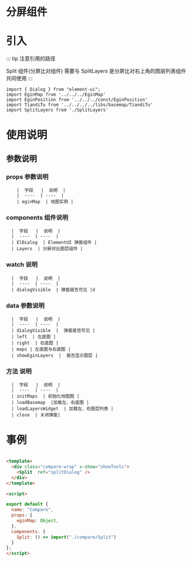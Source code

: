 # 分屏组件

# 引入

::: tip
  注意引用的路径

  Split 组件(分屏比对组件) 需要与  SplitLayers 是分屏比对右上角的图层列表组件 共同使用
:::

```
import { Dialog } from "element-ui";
import EginMap from '../../../EginMap'
import EginPosition from '../../../const/EginPosition'
import TiandiTu from '../../../../libs/basemap/TiandiTu'
import SplitLayers from './SplitLayers'

```

# 使用说明

## 参数说明
  ### props 参数说明
      
        |  字段   |  说明  |
        |  ----  | ----  |
        | eginMap  | 地图实例 |

  ### components 组件说明
    
      |  字段   |  说明  |
      |  ----  | ----  |
      | ElDialog  | ElementUI 弹窗组件 |
      | Layers  | 分屏对比图层组件 |
  
  ### watch 说明
    
      |  字段   |  说明  |
      |  ----  | ----  |
      | dialogVisible  | 弹窗是否可见 |d


  ### data 参数说明
    
      |  字段   |  说明  |
      |  ----  | ----  |
      | dialogVisible  |  弹窗是否可见 |
      | left  | 左底图 |
      | right  | 右底图 |
      | maps | 左底图与右底图 |
      | showEginLayers  |  是否显示图层 |

  ### 方法 说明
    
      |  字段   |  说明  |
      |  ----  | ----  |
      | initMaps  | 初始化地图图 |
      | loadBasemap  |加载左、右底图 |
      | loadLayersWidget  | 加载左、右图层列表 |
      | close  | 关闭弹窗|


# 事例

```html

<template>
  <div class="compare-wrap" v-show="showTools">
    <Split  ref="splitDialog" />
  </div>
</template>

<script>

export default {
  name: "Compare",
  props: {
    eginMap: Object,
  },
  components: {
    Split: () => import("./compare/Split")
  }
};
</script>

```